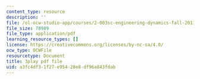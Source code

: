```yaml
---
content_type: resource
description: ''
file: /ol-ocw-studio-app/courses/2-003sc-engineering-dynamics-fall-2011/a3fc4df31f27e95428e8df96a843fdab_zNCBDrnT05E.pdf
file_size: 78989
file_type: application/pdf
learning_resource_types: []
license: https://creativecommons.org/licenses/by-nc-sa/4.0/
ocw_type: OCWFile
resourcetype: Document
title: 3play pdf file
uid: a3fc4df3-1f27-e954-28e8-df96a843fdab
---
```

